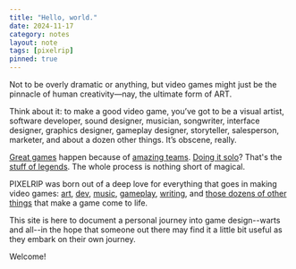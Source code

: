 ```yaml
---
title: "Hello, world."
date: 2024-11-17
category: notes
layout: note
tags: [pixelrip]
pinned: true
---
```



Not to be overly dramatic or anything, but video games might just be the pinnacle of human creativity—nay, the ultimate form of ART.

Think about it: to make a good video game, you’ve got to be a visual artist, software developer, sound designer, musician, songwriter, interface designer, graphics designer, gameplay designer, storyteller, salesperson, marketer, and about a dozen other things. It’s obscene, really.

[Great games](https://www.kojimaproductions.jp/en/death-stranding-dc) happen because of [amazing teams](https://en.wikipedia.org/wiki/Kojima_Productions). [Doing it solo](https://www.stardewvalley.net)? That's the [stuff of legends](https://en.wikipedia.org/wiki/Eric_Barone). The whole process is nothing short of magical.

PIXELRIP was born out of a deep love for everything that goes in making video games: [art](/tags/art/), [dev](/tags/dev/), [music](/tags/music/), [gameplay](/tags/gameplay/), [writing](/tags/writing/), and [those dozens of other things](/all/) that make a game come to life.

This site is here to document a personal journey into game design--warts and all--in the hope that someone out there may find it a little bit useful as they embark on their own journey. 

Welcome!